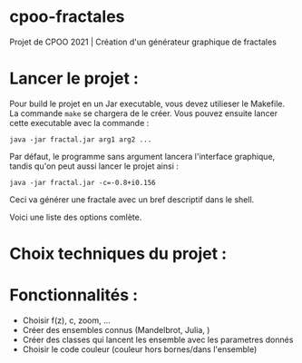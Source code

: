 # cpoo-fractales
Projet de CPOO 2021 | Création d'un générateur graphique de fractales

# Lancer le projet :

Pour build le projet en un Jar executable, vous devez utilieser le Makefile. 
La commande `make` se chargera de le créer.
Vous pouvez ensuite lancer cette executable avec la commande :
```
java -jar fractal.jar arg1 arg2 ...
```
Par défaut, le programme sans argument lancera l'interface graphique, tandis qu'on peut aussi lancer le projet ainsi :
```
java -jar fractal.jar -c=-0.8+i0.156 
```
Ceci va générer une fractale avec un bref descriptif dans le shell.

Voici une liste des options comlète.

# Choix techniques du projet :



# Fonctionnalités :

- Choisir f(z), c, zoom, ...
- Créer des ensembles connus (Mandelbrot, Julia, )
- Créer des classes qui lancent les ensemble avec les parametres donnés
- Choisir le code couleur (couleur hors bornes/dans l'ensemble)